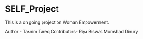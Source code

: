 # SELF_Project

This is a on going project on Woman Empowerment.

Author - 
    Tasnim Tareq
Contributors-
    Riya Biswas
    Momshad Dinury


